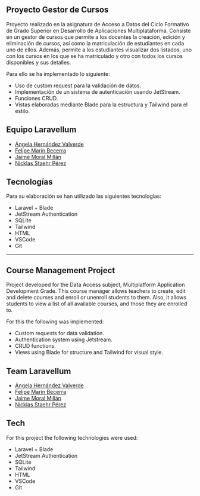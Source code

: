 ## Proyecto Gestor de Cursos
Proyecto realizado en la asignatura de Acceso a Datos del Ciclo Formativo de Grado Superior en Desarrollo de Aplicaciones Multiplataforma. 
Consiste en un gestor de cursos que permite a los docentes la creación, edición y eliminación de cursos, así como la matriculación de estudiantes en cada uno de ellos. Además, permite a los estudiantes visualizar dos listados, uno con los cursos en los que se ha matriculado y otro con todos los cursos disponibles y sus detalles.

Para ello se ha implementado lo siguiente:
- Uso de custom request para la validación de datos.
- Implementación de un sistema de autenticación usando JetStream.
- Funciones CRUD.
- Vistas elaboradas mediante Blade para la estructura y Tailwind para el estilo.

## Equipo Laravellum
- [Ángela Hernández Valverde](https://github.com/angelaherval96)
- [Felipe Marín Becerra](https://github.com/flpmarin)
- [Jaime Moral Millán](https://github.com/jaimemoralmillan)
- [Nicklas Staehr Pérez](https://github.com/nicklasperez)

## Tecnologías

Para su elaboración se han utilizado las siguientes tecnologías: 
- Laravel + Blade
- JetStream Authentication
- SQLite
- Tailwind
- HTML
- VSCode
- Git

---
## Course Management Project
Project developed for the Data Access subject, Multiplatform Application Development Grade.
This course manager allows teachers to create, edit and delete courses and enroll or unenroll students to them. Also, it allows students to view a list of all available courses, and those they are enrolled to.

For this the following was implemented:
- Custom requests for data validation.
- Authentication system using Jetstream.
- CRUD functions.
- Views using Blade for structure and Tailwind for visual style.

## Team Laravellum
- [Ángela Hernández Valverde](https://github.com/angelaherval96)
- [Felipe Marín Becerra](https://github.com/flpmarin)
- [Jaime Moral Millán](https://github.com/jaimemoralmillan)
- [Nicklas Staehr Pérez](https://github.com/nicklasperez)

## Tech

For this project the following technologies were used: 
- Laravel + Blade
- JetStream Authentication
- SQLite
- Tailwind
- HTML
- VSCode
- Git
